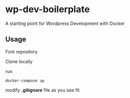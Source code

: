 # wp-dev-boilerplate
A starting point for Wordpress Development with Docker

## Usage
Fork repository

Clone locally

run 
```
docker-compose up
```

modify **.gitignore** file as you see fit